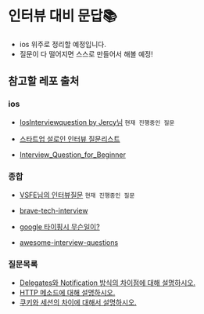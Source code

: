 # 인터뷰 대비 문답📚
- ios 위주로 정리할 예정입니다.
- 질문이 다 떨어지면 스스로 만들어서 해볼 예정!
## 참고할 레포 출처
### ios
- [IosInterviewquestion by Jercy님](https://github.com/JeaSungLEE/iOSInterviewquestions) `현재 진행중인 질문`

- [스타트업 설로인 인터뷰 질문리스트](https://github.com/sirloin-dev/meatplatform/blob/master/job-description/interview-questions.adoc#interview-questions-iOS)  

- [Interview_Question_for_Beginner](https://github.com/JaeYeopHan/Interview_Question_for_Beginner/tree/master/iOS) 

### 종합

- [VSFE님의 인터뷰질문](https://github.com/VSFe/Tech-Interview) `현재 진행중인 질문`

- [brave-tech-interview](https://github.com/brave-people/brave-tech-interview)

- [google 타이핑시 무슨일이?](https://github.com/alex/what-happens-when)

- [awesome-interview-questions](https://github.com/DopplerHQ/awesome-interview-questions)

### 질문목록

- [Delegates와 Notification 방식의 차이점에 대해 설명하시오.](https://github.com/AKAPUCH/github-is-god/issues/1)
- [HTTP 메소드에 대해 설명하시오.](https://github.com/AKAPUCH/github-is-god/issues/2)
- [쿠키와 세션의 차이에 대해서 설명하시오.](https://github.com/AKAPUCH/github-is-god/issues/3)
